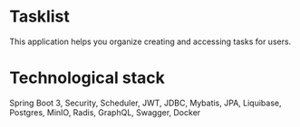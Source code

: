 # Tasklist
This application helps you organize creating and accessing tasks for users.

# Technological stack
Spring Boot 3, Security, Scheduler, JWT, JDBC, Mybatis, JPA, Liquibase, Postgres, MinIO, Radis, GraphQL, Swagger, Docker
